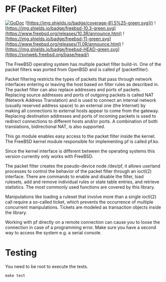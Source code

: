 # PF (Packet Filter)

[![GoDoc](https://godoc.org/github.com/go-freebsd/pf?status.svg)](https://godoc.org/github.com/go-freebsd/pf)
![https://img.shields.io/badge/coverage-81.5%25-green.svg]()
![https://img.shields.io/badge/freebsd-10.3-green.svg](https://www.freebsd.org/releases/10.3R/announce.html)
![https://img.shields.io/badge/freebsd-11-green.svg](https://www.freebsd.org/releases/11.0R/announce.html)
![https://img.shields.io/badge/freebsd-HEAD-green.svg](https://svnweb.freebsd.org/base/head/)

The FreeBSD operating system has multiple packet filter build-in. One of
the packet filters was ported from OpenBSD and is called pf (packetfilter).

Packet filtering restricts the types of packets that pass through network
interfaces entering or leaving the host based on filter rules as
described in. The packet filter can also replace addresses
and ports of packets. Replacing source addresses and ports of outgoing
packets is called NAT (Network Address Translation) and is used to
connect an internal network (usually reserved address space) to an
external one (the Internet) by making all connections to external hosts
appear to come from the gateway. Replacing destination addresses and
ports of incoming packets is used to redirect connections to different
hosts and/or ports. A combination of both translations, bidirectional
NAT, is also supported.

This go module enables easy access to the packet filter inside the
kernel. The FreeBSD kernel module responsible for implementing pf is
called pf.ko.

Since the kernel interface is different between the operating
systems this version currently only works with FreeBSD.

The packet filter creates the pseudo-device node /dev/pf,
it allows userland processes to control the behavior of the packet filter
through an ioctl(2) interface. There are commands to enable and disable
the filter, load rulesets, add and remove individual rules or state table
entries, and retrieve statistics. The most commonly used functions are
covered by this library.

Manipulations like loading a ruleset that involve more than a single
ioctl(2) call require a so-called ticket, which prevents the occurrence
of multiple concurrent manipulations. Tickets are modeled as transaction
objects inside the library.

Working with pf directly on a remote connection can cause you to loose
the connection in case of a programming error. Make sure you have a
second way to access the system e.g. a serial console.

# Testing

You need to be root to execute the tests.

	make test
